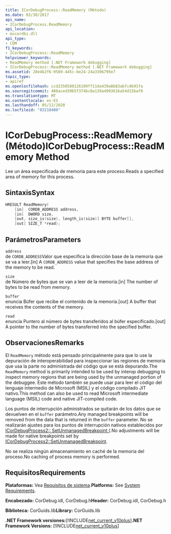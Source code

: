 ```yaml
---
title: ICorDebugProcess::ReadMemory (Método)
ms.date: 03/30/2017
api_name:
- ICorDebugProcess.ReadMemory
api_location:
- mscordbi.dll
api_type:
- COM
f1_keywords:
- ICorDebugProcess::ReadMemory
helpviewer_keywords:
- ReadMemory method [.NET Framework debugging]
- ICorDebugProcess::ReadMemory method [.NET Framework debugging]
ms.assetid: 28e4b2f6-9589-445c-be24-24a3306795e7
topic_type:
- apiref
ms.openlocfilehash: ccd2350589126109ff11da439a8b83abfc4b91fa
ms.sourcegitcommit: 488aced39b5f374bc0a139a4993616a54d15baf0
ms.translationtype: MT
ms.contentlocale: es-ES
ms.lasthandoff: 05/12/2020
ms.locfileid: "83210480"
---
```

# <a name="icordebugprocessreadmemory-method"></a><span data-ttu-id="320f1-102">ICorDebugProcess::ReadMemory (Método)</span><span class="sxs-lookup"><span data-stu-id="320f1-102">ICorDebugProcess::ReadMemory Method</span></span>
<span data-ttu-id="320f1-103">Lee un área especificada de memoria para este proceso.</span><span class="sxs-lookup"><span data-stu-id="320f1-103">Reads a specified area of memory for this process.</span></span>  
  
## <a name="syntax"></a><span data-ttu-id="320f1-104">Sintaxis</span><span class="sxs-lookup"><span data-stu-id="320f1-104">Syntax</span></span>  
  
```cpp  
HRESULT ReadMemory(  
    [in]  CORDB_ADDRESS address,
    [in]  DWORD size,  
    [out, size_is(size), length_is(size)] BYTE buffer[],  
    [out] SIZE_T *read);  
```  
  
## <a name="parameters"></a><span data-ttu-id="320f1-105">Parámetros</span><span class="sxs-lookup"><span data-stu-id="320f1-105">Parameters</span></span>  
 `address`  
 <span data-ttu-id="320f1-106">de `CORDB_ADDRESS`Valor que especifica la dirección base de la memoria que se va a leer.</span><span class="sxs-lookup"><span data-stu-id="320f1-106">[in] A `CORDB_ADDRESS` value that specifies the base address of the memory to be read.</span></span>  
  
 `size`  
 <span data-ttu-id="320f1-107">de Número de bytes que se van a leer de la memoria.</span><span class="sxs-lookup"><span data-stu-id="320f1-107">[in] The number of bytes to be read from memory.</span></span>  
  
 `buffer`  
 <span data-ttu-id="320f1-108">enuncia Búfer que recibe el contenido de la memoria.</span><span class="sxs-lookup"><span data-stu-id="320f1-108">[out] A buffer that receives the contents of the memory.</span></span>  
  
 `read`  
 <span data-ttu-id="320f1-109">enuncia Puntero al número de bytes transferidos al búfer especificado.</span><span class="sxs-lookup"><span data-stu-id="320f1-109">[out] A pointer to the number of bytes transferred into the specified buffer.</span></span>  
  
## <a name="remarks"></a><span data-ttu-id="320f1-110">Observaciones</span><span class="sxs-lookup"><span data-stu-id="320f1-110">Remarks</span></span>  
 <span data-ttu-id="320f1-111">El `ReadMemory` método está pensado principalmente para que lo use la depuración de interoperabilidad para inspeccionar las regiones de memoria que usa la parte no administrada del código que se está depurando.</span><span class="sxs-lookup"><span data-stu-id="320f1-111">The `ReadMemory` method is primarily intended to be used by interop debugging to inspect memory regions that are being used by the unmanaged portion of the debuggee.</span></span> <span data-ttu-id="320f1-112">Este método también se puede usar para leer el código del lenguaje intermedio de Microsoft (MSIL) y el código compilado JIT nativo.</span><span class="sxs-lookup"><span data-stu-id="320f1-112">This method can also be used to read Microsoft intermediate language (MSIL) code and native JIT-compiled code.</span></span>  
  
 <span data-ttu-id="320f1-113">Los puntos de interrupción administrados se quitarán de los datos que se devuelven en el `buffer` parámetro.</span><span class="sxs-lookup"><span data-stu-id="320f1-113">Any managed breakpoints will be removed from the data that is returned in the `buffer` parameter.</span></span> <span data-ttu-id="320f1-114">No se realizarán ajustes para los puntos de interrupción nativos establecidos por [ICorDebugProcess2:: SetUnmanagedBreakpoint (](icordebugprocess2-setunmanagedbreakpoint-method.md).</span><span class="sxs-lookup"><span data-stu-id="320f1-114">No adjustments will be made for native breakpoints set by [ICorDebugProcess2::SetUnmanagedBreakpoint](icordebugprocess2-setunmanagedbreakpoint-method.md).</span></span>  
  
 <span data-ttu-id="320f1-115">No se realiza ningún almacenamiento en caché de la memoria del proceso.</span><span class="sxs-lookup"><span data-stu-id="320f1-115">No caching of process memory is performed.</span></span>  
  
## <a name="requirements"></a><span data-ttu-id="320f1-116">Requisitos</span><span class="sxs-lookup"><span data-stu-id="320f1-116">Requirements</span></span>  
 <span data-ttu-id="320f1-117">**Plataformas:** Vea [Requisitos de sistema](../../get-started/system-requirements.md).</span><span class="sxs-lookup"><span data-stu-id="320f1-117">**Platforms:** See [System Requirements](../../get-started/system-requirements.md).</span></span>  
  
 <span data-ttu-id="320f1-118">**Encabezado:** CorDebug.idl, CorDebug.h</span><span class="sxs-lookup"><span data-stu-id="320f1-118">**Header:** CorDebug.idl, CorDebug.h</span></span>  
  
 <span data-ttu-id="320f1-119">**Biblioteca:** CorGuids.lib</span><span class="sxs-lookup"><span data-stu-id="320f1-119">**Library:** CorGuids.lib</span></span>  
  
 <span data-ttu-id="320f1-120">**.NET Framework versiones:**[!INCLUDE[net_current_v10plus](../../../../includes/net-current-v10plus-md.md)]</span><span class="sxs-lookup"><span data-stu-id="320f1-120">**.NET Framework Versions:** [!INCLUDE[net_current_v10plus](../../../../includes/net-current-v10plus-md.md)]</span></span>
